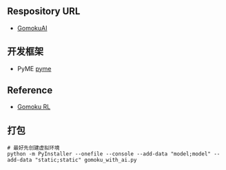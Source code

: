 ## Respository URL

- [GomokuAI](https://github.com/whysiki/gomoku_with_ai.git)


## 开发框架

- PyME [pyme](https://www.py-me.com/)

## Reference

- [Gomoku RL](https://github.com/hesic73/gomoku_rl.git)

## 打包

```shell
# 最好先创建虚拟环境
python -m PyInstaller --onefile --console --add-data "model;model" --add-data "static;static" gomoku_with_ai.py
```